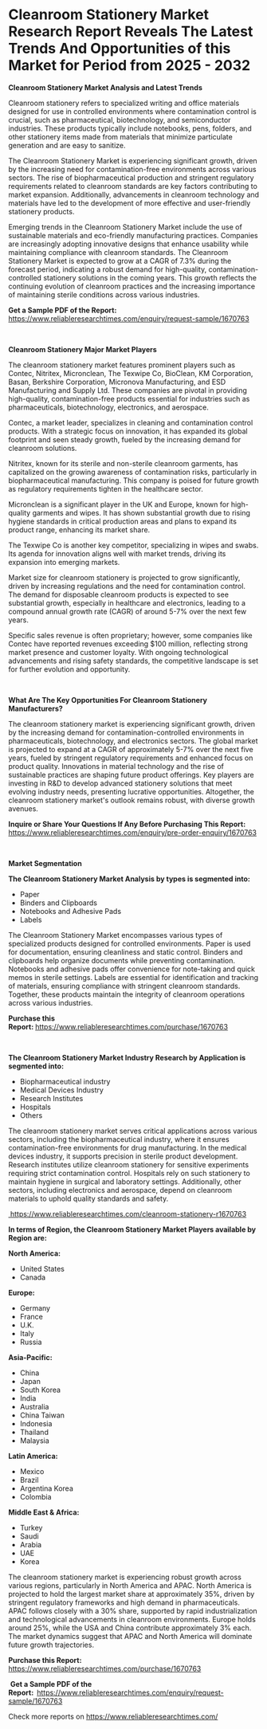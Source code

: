 <p><h1>Cleanroom Stationery Market Research Report Reveals The Latest Trends And Opportunities of this Market for Period from 2025 - 2032</h1></p><p><strong>Cleanroom Stationery Market Analysis and Latest Trends</strong></p>
<p><p>Cleanroom stationery refers to specialized writing and office materials designed for use in controlled environments where contamination control is crucial, such as pharmaceutical, biotechnology, and semiconductor industries. These products typically include notebooks, pens, folders, and other stationery items made from materials that minimize particulate generation and are easy to sanitize.</p><p>The Cleanroom Stationery Market is experiencing significant growth, driven by the increasing need for contamination-free environments across various sectors. The rise of biopharmaceutical production and stringent regulatory requirements related to cleanroom standards are key factors contributing to market expansion. Additionally, advancements in cleanroom technology and materials have led to the development of more effective and user-friendly stationery products.</p><p>Emerging trends in the Cleanroom Stationery Market include the use of sustainable materials and eco-friendly manufacturing practices. Companies are increasingly adopting innovative designs that enhance usability while maintaining compliance with cleanroom standards. The Cleanroom Stationery Market is expected to grow at a CAGR of 7.3% during the forecast period, indicating a robust demand for high-quality, contamination-controlled stationery solutions in the coming years. This growth reflects the continuing evolution of cleanroom practices and the increasing importance of maintaining sterile conditions across various industries.</p></p>
<p><strong>Get a Sample PDF of the Report:&nbsp;</strong> <a href="https://www.reliableresearchtimes.com/enquiry/request-sample/1670763?utm_campaign=2643&utm_medium=2&utm_source=Github&utm_content=ia&utm_term=25032025&utm_id=cleanroom-stationery">https://www.reliableresearchtimes.com/enquiry/request-sample/1670763</a></p>
<p>&nbsp;</p>
<p><strong>Cleanroom Stationery Major Market Players</strong></p>
<p><p>The cleanroom stationery market features prominent players such as Contec, Nitritex, Micronclean, The Texwipe Co, BioClean, KM Corporation, Basan, Berkshire Corporation, Micronova Manufacturing, and ESD Manufacturing and Supply Ltd. These companies are pivotal in providing high-quality, contamination-free products essential for industries such as pharmaceuticals, biotechnology, electronics, and aerospace.</p><p>Contec, a market leader, specializes in cleaning and contamination control products. With a strategic focus on innovation, it has expanded its global footprint and seen steady growth, fueled by the increasing demand for cleanroom solutions.</p><p>Nitritex, known for its sterile and non-sterile cleanroom garments, has capitalized on the growing awareness of contamination risks, particularly in biopharmaceutical manufacturing. This company is poised for future growth as regulatory requirements tighten in the healthcare sector.</p><p>Micronclean is a significant player in the UK and Europe, known for high-quality garments and wipes. It has shown substantial growth due to rising hygiene standards in critical production areas and plans to expand its product range, enhancing its market share.</p><p>The Texwipe Co is another key competitor, specializing in wipes and swabs. Its agenda for innovation aligns well with market trends, driving its expansion into emerging markets.</p><p>Market size for cleanroom stationery is projected to grow significantly, driven by increasing regulations and the need for contamination control. The demand for disposable cleanroom products is expected to see substantial growth, especially in healthcare and electronics, leading to a compound annual growth rate (CAGR) of around 5-7% over the next few years.</p><p>Specific sales revenue is often proprietary; however, some companies like Contec have reported revenues exceeding $100 million, reflecting strong market presence and customer loyalty. With ongoing technological advancements and rising safety standards, the competitive landscape is set for further evolution and opportunity.</p></p>
<p>&nbsp;</p>
<p><strong>What Are The Key Opportunities For Cleanroom Stationery Manufacturers?</strong></p>
<p><p>The cleanroom stationery market is experiencing significant growth, driven by the increasing demand for contamination-controlled environments in pharmaceuticals, biotechnology, and electronics sectors. The global market is projected to expand at a CAGR of approximately 5-7% over the next five years, fueled by stringent regulatory requirements and enhanced focus on product quality. Innovations in material technology and the rise of sustainable practices are shaping future product offerings. Key players are investing in R&D to develop advanced stationery solutions that meet evolving industry needs, presenting lucrative opportunities. Altogether, the cleanroom stationery market's outlook remains robust, with diverse growth avenues.</p></p>
<p><strong>Inquire or Share Your Questions If Any Before Purchasing This Report:</strong> <a href="https://www.reliableresearchtimes.com/enquiry/pre-order-enquiry/1670763?utm_campaign=2643&utm_medium=2&utm_source=Github&utm_content=ia&utm_term=25032025&utm_id=cleanroom-stationery">https://www.reliableresearchtimes.com/enquiry/pre-order-enquiry/1670763</a></p>
<p>&nbsp;</p>
<p><strong>Market Segmentation</strong></p>
<p><strong>The Cleanroom Stationery Market Analysis by types is segmented into:</strong></p>
<p><ul><li>Paper</li><li>Binders and Clipboards</li><li>Notebooks and Adhesive Pads</li><li>Labels</li></ul></p>
<p><p>The Cleanroom Stationery Market encompasses various types of specialized products designed for controlled environments. Paper is used for documentation, ensuring cleanliness and static control. Binders and clipboards help organize documents while preventing contamination. Notebooks and adhesive pads offer convenience for note-taking and quick memos in sterile settings. Labels are essential for identification and tracking of materials, ensuring compliance with stringent cleanroom standards. Together, these products maintain the integrity of cleanroom operations across various industries.</p></p>
<p><strong>Purchase this Report:&nbsp;</strong><a href="https://www.reliableresearchtimes.com/purchase/1670763?utm_campaign=2643&utm_medium=2&utm_source=Github&utm_content=ia&utm_term=25032025&utm_id=cleanroom-stationery">https://www.reliableresearchtimes.com/purchase/1670763</a></p>
<p>&nbsp;</p>
<p><strong>The Cleanroom Stationery Market Industry Research by Application is segmented into:</strong></p>
<p><ul><li>Biopharmaceutical industry</li><li>Medical Devices Industry</li><li>Research Institutes</li><li>Hospitals</li><li>Others</li></ul></p>
<p><p>The cleanroom stationery market serves critical applications across various sectors, including the biopharmaceutical industry, where it ensures contamination-free environments for drug manufacturing. In the medical devices industry, it supports precision in sterile product development. Research institutes utilize cleanroom stationery for sensitive experiments requiring strict contamination control. Hospitals rely on such stationery to maintain hygiene in surgical and laboratory settings. Additionally, other sectors, including electronics and aerospace, depend on cleanroom materials to uphold quality standards and safety.</p></p>
<p><a href="https://www.reliableresearchtimes.com/cleanroom-stationery-r1670763?utm_campaign=2643&utm_medium=2&utm_source=Github&utm_content=ia&utm_term=25032025&utm_id=cleanroom-stationery">&nbsp;https://www.reliableresearchtimes.com/cleanroom-stationery-r1670763</a></p>
<p><strong>In terms of Region, the Cleanroom Stationery Market Players available by Region are:</strong></p>
<p>
    <p> <strong> North America: </strong>
        <ul>
            <li>United States</li>
            <li>Canada</li>
        </ul>
        </p> 
    <p> <strong> Europe: </strong>
        <ul>
            <li>Germany</li>
            <li>France</li>
            <li>U.K.</li>
            <li>Italy</li>
            <li>Russia</li>
        </ul>
        </p> 
    <p> <strong> Asia-Pacific: </strong>
        <ul>
            <li>China</li>
            <li>Japan</li>
            <li>South Korea</li>
            <li>India</li>
            <li>Australia</li>
            <li>China Taiwan</li>
            <li>Indonesia</li>
            <li>Thailand</li>
            <li>Malaysia</li>
        </ul>
        </p> 
    <p> <strong> Latin America: </strong>
        <ul>
            <li>Mexico</li>
            <li>Brazil</li>
            <li>Argentina Korea</li>
            <li>Colombia</li>
        </ul>
        </p> 
    <p> <strong> Middle East & Africa: </strong>
        <ul>
            <li>Turkey</li>
            <li>Saudi</li>
            <li>Arabia</li>
            <li>UAE</li>
            <li>Korea</li>
        </ul>
    </p>
    </p>
<p><p>The cleanroom stationery market is experiencing robust growth across various regions, particularly in North America and APAC. North America is projected to hold the largest market share at approximately 35%, driven by stringent regulatory frameworks and high demand in pharmaceuticals. APAC follows closely with a 30% share, supported by rapid industrialization and technological advancements in cleanroom environments. Europe holds around 25%, while the USA and China contribute approximately 3% each. The market dynamics suggest that APAC and North America will dominate future growth trajectories.</p></p>
<p><strong>Purchase this Report: </strong><a href="https://www.reliableresearchtimes.com/purchase/1670763?utm_campaign=2643&utm_medium=2&utm_source=Github&utm_content=ia&utm_term=25032025&utm_id=cleanroom-stationery">https://www.reliableresearchtimes.com/purchase/1670763</a></p>
<p>&nbsp;<strong>Get a Sample PDF of the Report:&nbsp;&nbsp;</strong><a href="https://www.reliableresearchtimes.com/enquiry/request-sample/1670763?utm_campaign=2643&utm_medium=2&utm_source=Github&utm_content=ia&utm_term=25032025&utm_id=cleanroom-stationery">https://www.reliableresearchtimes.com/enquiry/request-sample/1670763</a></p>
<p><strong></strong></p>
<p>Check more reports on <a href="https://www.reliableresearchtimes.com/?utm_campaign=2643&utm_medium=2&utm_source=Github&utm_content=ia&utm_term=25032025&utm_id=cleanroom-stationery">https://www.reliableresearchtimes.com/</a></p>